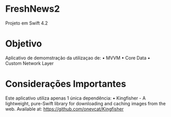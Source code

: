 # FreshNews2
  Projeto em Swift 4.2

# Objetivo
Aplicativo de demomstração da utilizaçao de:
  • MVVM
  • Core Data
  • Custom Network Layer

# Considerações Importantes
Este aplicativo utiliza apenas 1 única dependência:
  • Kingfisher - A lightweight, pure-Swift library for downloading and caching images from the web.
  Available at: https://github.com/onevcat/Kingfisher



